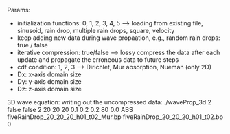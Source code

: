 Params:
- initialization functions: 0, 1, 2, 3, 4, 5 --> loading from existing file, sinusoid, rain drop, multiple rain drops, square, velocity
- keep adding new data during wave propaation, e.g., random rain drops: true / false
- iterative compression: true/false --> lossy compress the data after each update and propagate the erroneous data to future steps
- cdf condition: 1, 2, 3 --> Dirichlet, Mur absorption, Nueman (only 2D)
- Dx: x-axis domain size
- Dy: y-axis domain size
- Dz: z-axis domain size

3D wave equation:
writing out the uncompressed data: ./waveProp_3d 2 false false 2 20 20 20 0.1 0.2 0.2 80 0.0 ABS fiveRainDrop_20_20_20_h01_t02_Mur.bp fiveRainDrop_20_20_20_h01_t02.bp 0 
